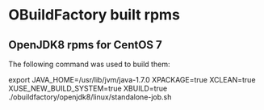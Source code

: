 # OBuildFactory built rpms

## OpenJDK8 rpms for CentOS 7

The following command was used to build them:

export JAVA_HOME=/usr/lib/jvm/java-1.7.0
XPACKAGE=true XCLEAN=true XUSE_NEW_BUILD_SYSTEM=true XBUILD=true ./obuildfactory/openjdk8/linux/standalone-job.sh 
